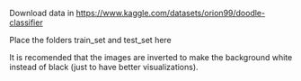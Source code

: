 Download data in https://www.kaggle.com/datasets/orion99/doodle-classifier

Place the folders train_set and test_set here

It is recomended that the images are inverted to make the background white instead of black (just to have better visualizations).